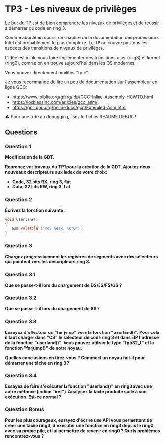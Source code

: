 # TP3 - Les niveaux de privilèges

Le but du TP est de bien comprendre les niveaux de privilèges et de réussir à démarrer du code en ring 3.

Comme abordé en cours, ce chapitre de la documentation des processeurs Intel est probablement le plus complexe. Le TP ne couvre pas tous les aspects des transitions de niveaux de privilèges.

L'idée est ici de vous faire implémenter des transitions user (ring3) et kernel (ring0), comme on en trouve aujourd'hui dans les OS modernes.

Vous pouvez directement modifier "tp.c".

Je vous recommande de lire un peu de documentation sur l'assembleur en ligne GCC:

 - https://www.ibiblio.org/gferg/ldp/GCC-Inline-Assembly-HOWTO.html
 - https://locklessinc.com/articles/gcc_asm/
 - https://gcc.gnu.org/onlinedocs/gcc/Extended-Asm.html

:warning: Pour une aide au debugging, lisez le fichier README.DEBUG !


## Questions

### Question 1

**Modification de la GDT.**

**Reprenez vos travaux du TP1 pour la création de la GDT. Ajoutez deux nouveaux descripteurs aux index de votre choix:**
 - **Code, 32 bits RX, ring 3, flat**
 - **Data, 32 bits RW, ring 3, flat**

### Question 2

**Écrivez la fonction suivante:**

```c
void userland()
{
   asm volatile ("mov %eax, %cr0");
}
```

### Question 3

**Chargez progressivement les registres de segments avec des sélecteurs qui pointent vers les descripteurs ring 3.**

### Question 3.1

**Que se passe-t-il lors du chargement de DS/ES/FS/GS ?**

### Question 3.2

**Que se passe-t-il lors du chargement de SS ?**

### Question 3.3

**Essayez d'effectuer un "far jump" vers la fonction "userland()". Pour cela il faut charger dans "CS" le sélecteur de code ring 3 et dans EIP l'adresse de la fonction "userland()". Vous pouvez utiliser le type "fptr32_t" et la fonction "farjump()" de notre noyau.**

**Quelles conclusions en tirez-vous ? Comment un noyau fait-il pour démarrer une tâche en ring 3 ?**

### Question 3.4

**Essayez de faire s'exécuter la fonction "userland()" en ring3 avec une autre méthode (indice "iret"). Analysez la faute produite suite à son exécution. Est-ce normal ?**

### Question Bonus

**Pour les plus courageux, essayez d'écrire une API vous permettant de créer une tâche ring3, d'exécuter une fonction en ring3 depuis le ring0, avec sa propre pile, et lui permettre de revenir en ring0 ? Quels problèmes rencontrez-vous ?**
